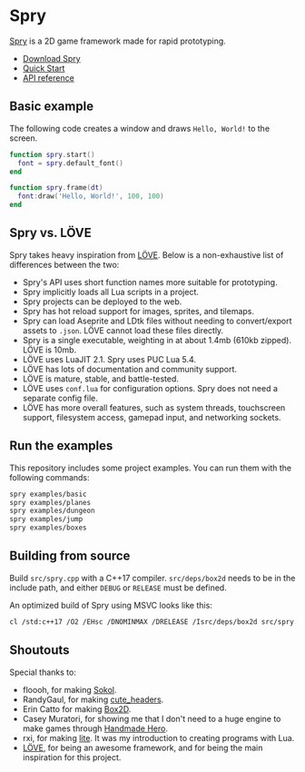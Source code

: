 # Spry

[Spry](https://jasonliang.js.org/spry/) is a 2D game framework made for rapid
prototyping.

- [Download Spry](https://github.com/jasonliang-dev/spry/releases)
- [Quick Start](https://jasonliang.js.org/spry/quick-start.html)
- [API reference](https://jasonliang.js.org/spry/docs.html)

## Basic example

The following code creates a window and draws `Hello, World!` to the screen.

```lua
function spry.start()
  font = spry.default_font()
end

function spry.frame(dt)
  font:draw('Hello, World!', 100, 100)
end
```

## Spry vs. LÖVE

Spry takes heavy inspiration from [LÖVE](https://love2d.org/). Below is a
non-exhaustive list of differences between the two:

- Spry's API uses short function names more suitable for prototyping.
- Spry implicitly loads all Lua scripts in a project.
- Spry projects can be deployed to the web.
- Spry has hot reload support for images, sprites, and tilemaps.
- Spry can load Aseprite and LDtk files without needing to convert/export
  assets to `.json`. LÖVE cannot load these files directly.
- Spry is a single executable, weighting in at about 1.4mb (610kb zipped).
  LÖVE is 10mb.
- LÖVE uses LuaJIT 2.1. Spry uses PUC Lua 5.4.
- LÖVE has lots of documentation and community support.
- LÖVE is mature, stable, and battle-tested.
- LÖVE uses `conf.lua` for configuration options. Spry does not need a
  separate config file.
- LÖVE has more overall features, such as system threads, touchscreen support,
  filesystem access, gamepad input, and networking sockets.

## Run the examples

This repository includes some project examples. You can run them with the
following commands:

```sh
spry examples/basic
spry examples/planes
spry examples/dungeon
spry examples/jump
spry examples/boxes
```

## Building from source

Build `src/spry.cpp` with a C++17 compiler. `src/deps/box2d` needs to be in
the include path, and either `DEBUG` or `RELEASE` must be defined.

An optimized build of Spry using MSVC looks like this:

```sh
cl /std:c++17 /O2 /EHsc /DNOMINMAX /DRELEASE /Isrc/deps/box2d src/spry.cpp
```

## Shoutouts

Special thanks to:

- floooh, for making [Sokol](https://github.com/floooh/sokol).
- RandyGaul, for making [cute_headers](https://github.com/RandyGaul/cute_headers).
- Erin Catto for making [Box2D](https://github.com/erincatto/box2d).
- Casey Muratori, for showing me that I don't need to a huge engine to make
  games through [Handmade Hero](https://handmadehero.org/).
- rxi, for making [lite](https://github.com/rxi/lite). It was my introduction
  to creating programs with Lua.
- [LÖVE](https://love2d.org/), for being an awesome framework, and for being
  the main inspiration for this project.
